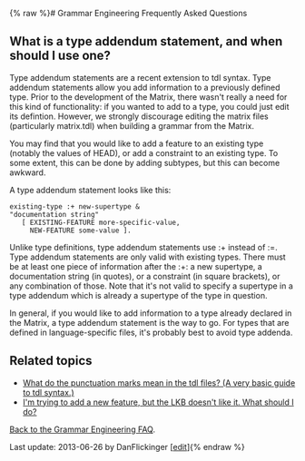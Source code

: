 {% raw %}# Grammar Engineering Frequently Asked Questions

## What is a type addendum statement, and when should I use one?

Type addendum statements are a recent extension to tdl syntax. Type
addendum statements allow you add information to a previously defined
type. Prior to the development of the Matrix, there wasn't really a need
for this kind of functionality: if you wanted to add to a type, you
could just edit its defintion. However, we strongly discourage editing
the matrix files (particularly matrix.tdl) when building a grammar from
the Matrix.

You may find that you would like to add a feature to an existing type
(notably the values of HEAD), or add a constraint to an existing type.
To some extent, this can be done by adding subtypes, but this can become
awkward.

A type addendum statement looks like this:

    existing-type :+ new-supertype & 
    "documentation string"
       [ EXISTING-FEATURE more-specific-value,
         NEW-FEATURE some-value ].

Unlike type definitions, type addendum statements use :+ instead of :=.
Type addendum statements are only valid with existing types. There must
be at least one piece of information after the :+: a new supertype, a
documentation string (in quotes), or a constraint (in square brackets),
or any combination of those. Note that it's not valid to specify a
supertype in a type addendum which is already a supertype of the type in
question.

In general, if you would like to add information to a type already
declared in the Matrix, a type addendum statement is the way to go. For
types that are defined in language-specific files, it's probably best to
avoid type addenda.

## Related topics

- [What do the punctuation marks mean in the tdl files? (A very basic
guide to tdl syntax.)](../GeFaqTdlSyntax)
- [I'm trying to add a new feature, but the LKB doesn't like it. What
should I do?](../GeFaqTdlSyntax)

[Back to the Grammar Engineering FAQ](/GrammarEngineeringFaq).

Last update: 2013-06-26 by DanFlickinger [[edit](https://github.com/delph-in/docs/wiki/GeFaqTypeAddendum/_edit)]{% endraw %}